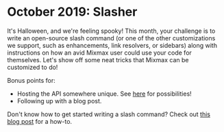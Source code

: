 # October 2019: Slasher

It's Halloween, and we're feeling spooky! This month, your challenge is to write an open-source slash command (or one of the other customizations we support, such as enhancements, link resolvers, or sidebars) along with instructions on how an avid Mixmax user could use your code for themselves. Let's show off some neat tricks that Mixmax can be customized to do!

Bonus points for:
* Hosting the API somewhere unique. See [here](https://github.com/anaibol/awesome-serverless#hosting-and-code-execution-in-the-cloud) for possibilities!
* Following up with a blog post.

Don't know how to get started writing a slash command? Check out [this blog post](https://engineering.mixmax.com/blog/create-a-mixmax-slash-command-using-webtask-io) for a how-to.
